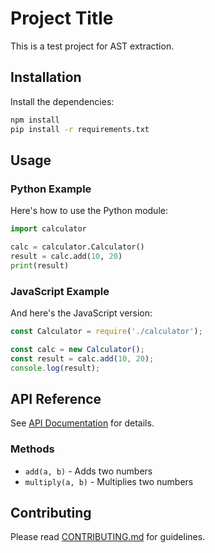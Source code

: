 # Project Title

This is a test project for AST extraction.

## Installation

Install the dependencies:

```bash
npm install
pip install -r requirements.txt
```

## Usage

### Python Example

Here's how to use the Python module:

```python
import calculator

calc = calculator.Calculator()
result = calc.add(10, 20)
print(result)
```

### JavaScript Example

And here's the JavaScript version:

```javascript
const Calculator = require('./calculator');

const calc = new Calculator();
const result = calc.add(10, 20);
console.log(result);
```

## API Reference

See [API Documentation](https://example.com/api) for details.

### Methods

- `add(a, b)` - Adds two numbers
- `multiply(a, b)` - Multiplies two numbers

## Contributing

Please read [CONTRIBUTING.md](CONTRIBUTING.md) for guidelines.
